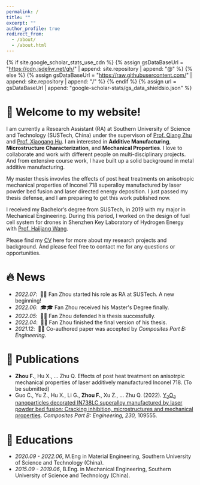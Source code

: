 ```yaml
---
permalink: /
title: ""
excerpt: ""
author_profile: true
redirect_from: 
  - /about/
  - /about.html
---
```


{% if site.google_scholar_stats_use_cdn %}
{% assign gsDataBaseUrl = "https://cdn.jsdelivr.net/gh/" | append: site.repository | append: "@" %}
{% else %}
{% assign gsDataBaseUrl = "https://raw.githubusercontent.com/" | append: site.repository | append: "/" %}
{% endif %}
{% assign url = gsDataBaseUrl | append: "google-scholar-stats/gs_data_shieldsio.json" %}

<span class='anchor' id='about-me'></span>
# 🎊 Welcome to my website!

I am currently a Research Assistant (RA) at Southern University of Science and Technology (SUSTech, China) under the supervison of [Prof. Qiang Zhu](https://faculty.sustech.edu.cn/zhuq/en/) and [Prof. Xiaogang Hu](https://faculty.sustech.edu.cn/huxg/en/). I am interested in **Additive Manufacturing**, **Microstructure Characterization**, and **Mechanical Properties**. I love to collaborate and work with different people on multi-disciplinary projects. And from extensive course work, I have built up a solid background in metal additive manufacturing.

My master thesis invovles the effects of post heat treatments on anisotropic mechanical properties of Inconel 718 superalloy manufactured by laser powder bed fusion and laser directed energy deposition. I just passed my thesis defense, and I am preparing to get this work published now.

I received my Bachelor’s degree from SUSTech, in 2019 with my major in Mechanical Engineering. During this period, I worked on the design of fuel cell system for drones in Shenzhen Key Laboratory of Hydrogen Energy with [Prof. Haijiang Wang](https://faculty.sustech.edu.cn/wanghj/en/).

Please find my [CV](./docs/CV.pdf) here for more about my research projects and background. And please feel free to contact me for any questions or opportunities. 


<!-- My research interest includes neural machine translation and computer vision. I have published more than 100 papers at the top international AI conferences with total <a href='https://scholar.google.com/citations?user=DhtAFkwAAAAJ'>google scholar citations <strong><span id='total_cit'>260000+</span></strong></a> (You can also use google scholar badge <a href='https://scholar.google.com/citations?user=DhtAFkwAAAAJ'><img src="https://img.shields.io/endpoint?url={{ url | url_encode }}&logo=Google%20Scholar&labelColor=f6f6f6&color=9cf&style=flat&label=citations"></a>). -->


# 🔥 News
- *2022.07*: &nbsp;🎉🎉 Fan Zhou started his role as RA at SUSTech. A new beginning! 
- *2022.06*: &nbsp;🎓🎓 Fan Zhou received his Master's Degree finally. 
- *2022.05*: &nbsp;🎉🎉 Fan Zhou defended his thesis successfully. 
- *2022.04*: &nbsp;🎉🎉 Fan Zhou finished the final version of his thesis. 
- *2021.12*: &nbsp;🎉🎉 Co-authored paper was accepted by *Composites Part B: Engineering*.

# 📝 Publications 
- **Zhou F.**, Hu X., ... Zhu Q. Effects of post heat treatment on anisotrpic mechanical properties of laser additively manufactured Inconel 718. (To be submitted)
- Guo C., Yu Z., Hu X., Li G., **Zhou F.**, Xu Z., ... Zhu Q. (2022). [Y<sub>2</sub>O<sub>3</sub> nanoparticles decorated IN738LC superalloy manufactured by laser powder bed fusion: Cracking inhibition, microstructures and mechanical properties](https://doi.org/10.1016/j.compositesb.2021.109555). *Composites Part B: Engineering, 230,* 109555.


<!-- - [Lorem ipsum dolor sit amet, consectetur adipiscing elit. Vivamus ornare aliquet ipsum, ac tempus justo dapibus sit amet](https://github.com), A, B, C, **CVPR 2020** -->

# 📖 Educations
- *2020.09 - 2022.06*, M.Eng in Material Engineering, Southern University of Science and Technology (China).
- *2015.09 - 2019.06*, B.Eng. in Mechanical Engineering, Southern University of Science and Technology (China). 

<!-- # 👨‍🏫 Teachings
- *2022.06 - 2022.08*, Instrcutor, "Dynamic System and Control".
- *2022.01 - 2022.05*, Teaching Assistant, "MAE Senior Lab II". -->

<!-- # 🎖 Honors and Awards
- *2021.10* Lorem ipsum dolor sit amet, consectetur adipiscing elit. Vivamus ornare aliquet ipsum, ac tempus justo dapibus sit amet. 
- *2021.09* Lorem ipsum dolor sit amet, consectetur adipiscing elit. Vivamus ornare aliquet ipsum, ac tempus justo dapibus sit amet.  -->
<!-- 

<!-- # 💬 Invited Talks
- *2021.06*, Lorem ipsum dolor sit amet, consectetur adipiscing elit. Vivamus ornare aliquet ipsum, ac tempus justo dapibus sit amet. 
- *2021.03*, Lorem ipsum dolor sit amet, consectetur adipiscing elit. Vivamus ornare aliquet ipsum, ac tempus justo dapibus sit amet.  \| [\[video\]](https://github.com/) -->

<!-- # 💻 Internships
- *2019.05 - 2020.02*, [Lorem](https://github.com/), China. -->

